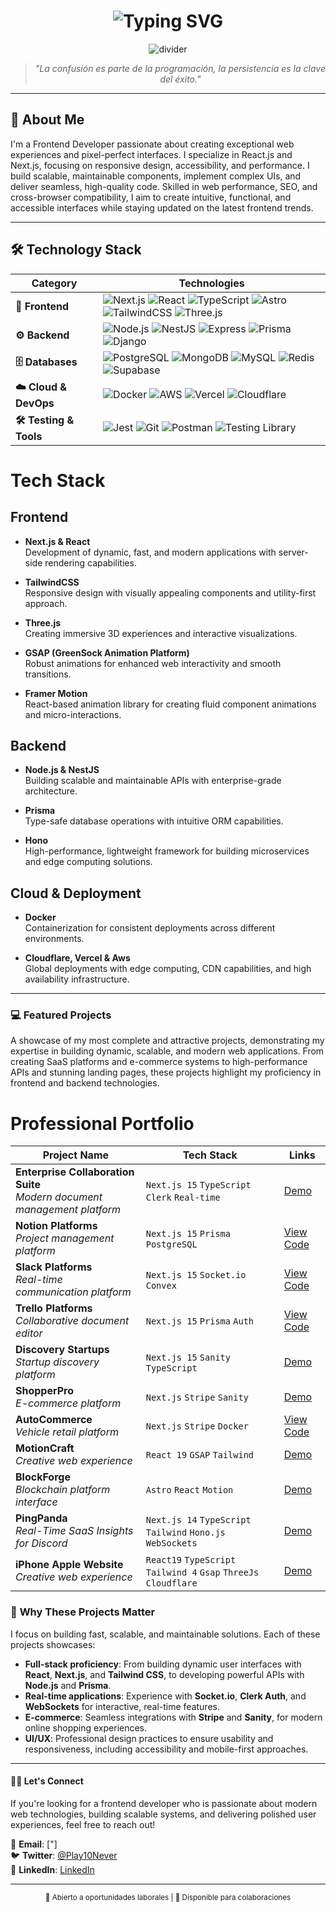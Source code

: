 # <div align="center">

<h1 align="center">
  <img src="https://readme-typing-svg.demolab.com?font=Fira+Code&weight=600&size=35&pause=1000&color=FFFFFF&background=000000&center=true&vCenter=true&random=false&width=1000&height=100&lines=Franko+Barrera;Full+Stack+Developer+%26+Frontend+Web+Developer;Building+Modern+%26+Scalable+Solutions" alt="Typing SVG" />
</h1>

<div align="center">
  <img src="https://user-images.githubusercontent.com/73097560/115834477-dbab4500-a447-11eb-908a-139a6edaec5c.gif" alt="divider">
</div>

<div align="center">
  <blockquote>
    <em>"La confusión es parte de la programación, la persistencia es la clave del éxito."</em>
  </blockquote>
</div>

---

## 🚀 About Me

I'm a Frontend Developer passionate about creating exceptional web experiences and pixel-perfect interfaces. I specialize in React.js and Next.js, focusing on responsive design, accessibility, and performance. I build scalable, maintainable components, implement complex UIs, and deliver seamless, high-quality code. Skilled in web performance, SEO, and cross-browser compatibility, I aim to create intuitive, functional, and accessible interfaces while staying updated on the latest frontend trends.

---

## 🛠️ Technology Stack

| Category | Technologies |
|----------|-------------|
| **🎨 Frontend** | ![Next.js](https://img.shields.io/badge/Next.js-000?logo=nextdotjs) ![React](https://img.shields.io/badge/React-61DAFB?logo=react&logoColor=black) ![TypeScript](https://img.shields.io/badge/TypeScript-3178C6?logo=typescript&logoColor=white) ![Astro](https://img.shields.io/badge/Astro-BC52EE?logo=astro&logoColor=white) ![TailwindCSS](https://img.shields.io/badge/Tailwind-06B6D4?logo=tailwindcss&logoColor=white) ![Three.js](https://img.shields.io/badge/Three.js-000?logo=threedotjs) |
| **⚙️ Backend** | ![Node.js](https://img.shields.io/badge/Node.js-339933?logo=nodedotjs&logoColor=white) ![NestJS](https://img.shields.io/badge/NestJS-E0234E?logo=nestjs&logoColor=white) ![Express](https://img.shields.io/badge/Express-000?logo=express) ![Prisma](https://img.shields.io/badge/Prisma-2D3748?logo=prisma) ![Django](https://img.shields.io/badge/Django-092E20?logo=django) |
| **🗄️ Databases** | ![PostgreSQL](https://img.shields.io/badge/PostgreSQL-4169E1?logo=postgresql&logoColor=white) ![MongoDB](https://img.shields.io/badge/MongoDB-47A248?logo=mongodb&logoColor=white) ![MySQL](https://img.shields.io/badge/MySQL-4479A1?logo=mysql&logoColor=white) ![Redis](https://img.shields.io/badge/Redis-DC382D?logo=redis&logoColor=white) ![Supabase](https://img.shields.io/badge/Supabase-3FCF8E?logo=supabase&logoColor=white) |
| **☁️ Cloud & DevOps** | ![Docker](https://img.shields.io/badge/Docker-2496ED?logo=docker&logoColor=white) ![AWS](https://img.shields.io/badge/AWS-232F3E?logo=amazonaws) ![Vercel](https://img.shields.io/badge/Vercel-000?logo=vercel) ![Cloudflare](https://img.shields.io/badge/Cloudflare-F38020?logo=cloudflare&logoColor=white) |
| **🛠️ Testing & Tools** | ![Jest](https://img.shields.io/badge/Jest-C21325?logo=jest&logoColor=white) ![Git](https://img.shields.io/badge/Git-F05032?logo=git&logoColor=white) ![Postman](https://img.shields.io/badge/Postman-FF6C37?logo=postman&logoColor=white) ![Testing Library](https://img.shields.io/badge/Testing_Library-E33332?logo=testinglibrary&logoColor=white) |


# Tech Stack

## Frontend
- **Next.js & React**  
  Development of dynamic, fast, and modern applications with server-side rendering capabilities.

- **TailwindCSS**  
  Responsive design with visually appealing components and utility-first approach.

- **Three.js**  
  Creating immersive 3D experiences and interactive visualizations.

- **GSAP (GreenSock Animation Platform)**  
  Robust animations for enhanced web interactivity and smooth transitions.

- **Framer Motion**  
  React-based animation library for creating fluid component animations and micro-interactions.

## Backend
- **Node.js & NestJS**  
  Building scalable and maintainable APIs with enterprise-grade architecture.

- **Prisma**  
  Type-safe database operations with intuitive ORM capabilities.

- **Hono**  
  High-performance, lightweight framework for building microservices and edge computing solutions.

## Cloud & Deployment
- **Docker**  
  Containerization for consistent deployments across different environments.

- **Cloudflare, Vercel & Aws**  
  Global deployments with edge computing, CDN capabilities, and high availability infrastructure.

---

### 💻 **Featured Projects**  
A showcase of my most complete and attractive projects, demonstrating my expertise in building dynamic, scalable, and modern web applications. From creating SaaS platforms and e-commerce systems to high-performance APIs and stunning landing pages, these projects highlight my proficiency in frontend and backend technologies.

# Professional Portfolio
| Project Name | Tech Stack | Links |
|-------------|------------|-------|
| **Enterprise Collaboration Suite** <br> *Modern document management platform* | `Next.js 15` `TypeScript` `Clerk` `Real-time` | [Demo](https://google-docs-beige.vercel.app/documents/1234) |
| **Notion Platforms** <br> *Project management platform* | `Next.js 15` `Prisma` `PostgreSQL` | [View Code](https://github.com/Lostovayne/SaaS-Notion-Clone) |
| **Slack Platforms** <br> *Real-time communication platform* | `Next.js 15` `Socket.io` `Convex` | [View Code](https://github.com/...) |
| **Trello Platforms** <br> *Collaborative document editor* | `Next.js 15` `Prisma` `Auth` | [View Code](https://github.com/...) |
| **Discovery Startups** <br> *Startup discovery platform* | `Next.js 15` `Sanity` `TypeScript` | [Demo](https://yc-directory-topaz.vercel.app/) |
| **ShopperPro** <br> *E-commerce platform* | `Next.js` `Stripe` `Sanity` | [Demo](https://shoper-store.vercel.app/) |
| **AutoCommerce** <br> *Vehicle retail platform* | `Next.js` `Stripe` `Docker` | [View Code](https://github.com/...) |
| **MotionCraft** <br> *Creative web experience* | `React 19` `GSAP` `Tailwind` | [Demo](https://winning-web.vercel.app/) |
| **BlockForge** <br> *Blockchain platform interface* | `Astro` `React` `Motion` | [Demo](https://dark-blockchain.vercel.app/) |
| **PingPanda** <br> *Real-Time SaaS Insights for Discord* | `Next.js 14` `TypeScript` `Tailwind` `Hono.js` `WebSockets` | [Demo](https://notifydiscord.vercel.app/) |
| **iPhone Apple Website** <br> *Creative web experience* | `React19` `TypeScript` `Tailwind 4` `Gsap` `ThreeJs` `Cloudflare` | [Demo](https://applewebsite.pages.dev/) |


### 🚀 **Why These Projects Matter**

I focus on building fast, scalable, and maintainable solutions. Each of these projects showcases:

- **Full-stack proficiency**: From building dynamic user interfaces with **React**, **Next.js**, and **Tailwind CSS**, to developing powerful APIs with **Node.js** and **Prisma**.
- **Real-time applications**: Experience with **Socket.io**, **Clerk Auth**, and **WebSockets** for interactive, real-time features.
- **E-commerce**: Seamless integrations with **Stripe** and **Sanity**, for modern online shopping experiences.
- **UI/UX**: Professional design practices to ensure usability and responsiveness, including accessibility and mobile-first approaches.

---

#### 👨‍🚀 **Let's Connect**

If you're looking for a frontend developer who is passionate about modern web technologies, building scalable systems, and delivering polished user experiences, feel free to reach out!  

📧 **Email**: ["]  
🐦 **Twitter**: [@Play10Never](https://x.com/Play10Never)  
🔗 **LinkedIn**: [LinkedIn](https://www.linkedin.com/franco-barrera-riffo/)

---



<div align="center">
  <sub>💼 Abierto a oportunidades laborales | 🤝 Disponible para colaboraciones</sub>
</div>
